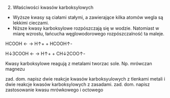 


2. Właściwości kwasów karboksylowych
- Wyższe kwasy są ciałami stałymi, a zawierające kilka atomów wegla są lekkimi cieczami.
- Niższe kwasy karboksylowe rozpószczają się w wodzie. Natomiast w miarę wzrostu, łańcucha węglowodorowego rozpószczalność ta maleje.

HCOOH ← → H↑+ + HCOOH↑-

H↓3COOH ← → H↑+ + CH↓2COO↑-

Kwasy karboksylowe reagują z metalami tworzac sole. Np. mrówczan magnezu 

zad. dom. napisz dwie reakcje kwasów karboksyulowych z tlenkami metali i dwie reakcje kwasów karboksylowych z zasadami.
zad. dom. napisz zastosowanie kwasu mrówkowego i octowego

